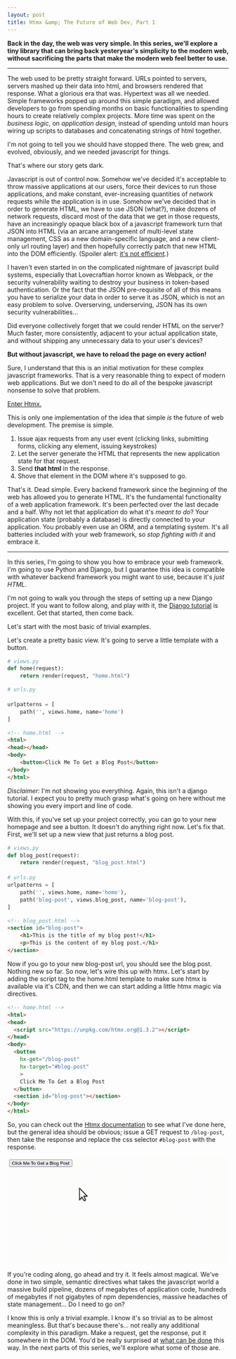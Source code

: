 ```yaml
---
layout: post
title: Htmx &amp; The Future of Web Dev, Part 1
---
```


**Back in the day, the web was very simple. In this series, we'll explore a tiny library that can bring back yesteryear's simplicity to the modern web, without sacrificing the parts that make the modern web feel better to use.**

-----

The web used to be pretty straight forward. URLs pointed to servers, servers mashed up their data into html, and browsers rendered that response. What a glorious era that was. Hypertext was all we needed. Simple frameworks popped up around this simple paradigm, and allowed developers to go from spending months on basic functionalities to spending hours to create relatively complex projects. More time was spent on the *business logic*, on *application design*, instead of spending untold man hours wiring up scripts to databases and concatenating strings of html together.

I'm not going to tell you we should have stopped there. The web grew, and evolved, obviously, and we needed javascript for things.

That's where our story gets dark.

Javascript is out of control now. Somehow we've decided it's acceptable to throw massive applications at our users, force their devices to run those applications, and make constant, ever-increasing quantities of network requests while the application is in use. Somehow we've decided that in order to generate HTML, we have to use JSON (what?), make dozens of network requests, discard most of the data that we get in those requests, have an increasingly opaque black box of a javascript framework turn that JSON into HTML (via an arcane arrangement of multi-level state management, CSS as a new domain-specific language, and a new client-only url routing layer) and then hopefully correctly patch that new HTML into the DOM efficiently. (Spoiler alert: [it's not efficient](https://kentcdodds.com/blog/fix-the-slow-render-before-you-fix-the-re-render).)

I haven't even started in on the complicated nightmare of javascript build systems, especially that Lovecraftian horror known as Webpack, or the security vulnerability waiting to destroy your business in token-based authentication. Or the fact that the JSON pre-requisite of all of this means you have to serialize your data in order to serve it as JSON, which is not an easy problem to solve. Overserving, underserving, JSON has its own security vulnerabilities...

Did everyone collectively forget that we could render HTML on the server? Much faster, more consistently, adjacent to your actual application state, and without shipping any unnecessary data to your user's devices?

**But without javascript, we have to reload the page on every action!**

Sure, I understand that this is an initial motivation for these complex javascript frameworks. That is a very reasonable thing to expect of modern web applications. But we don't need to do all of the bespoke javascript nonsense to solve that problem.

[Enter Htmx.](https://htmx.org)

This is only one implementation of the idea that simple *is* the future of web development. The premise is simple.

1. Issue ajax requests from any user event (clicking links, submitting forms, clicking any element, issuing keystrokes)
2. Let the server generate the HTML that represents the new application state for that request.
3. Send **that html** in the response.
4. Shove that element in the DOM where it's supposed to go.

That's it. Dead simple. Every backend framework since the beginning of the web has allowed you to generate HTML. It's the fundamental functionality of a web application framework. It's been perfected over the last decade and a half. Why not let that application do what it's *meant to do*? Your application state (probably a database) is directly connected to your application. You probably even use an ORM, and a templating system. It's all batteries included with your web framework, so *stop fighting with it* and embrace it.

-----

In this series, I'm going to show you how to embrace your web framework. I'm going to use Python and Django, but I guarantee this idea is compatible with whatever backend framework you might want to use, because it's *just HTML*.

I'm not going to walk you through the steps of setting up a new Django project. If you want to follow along, and play with it, the [Django tutorial](https://docs.djangoproject.com/en/3.1/intro/tutorial01/) is excellent. Get that started, then come back.

Let's start with the most basic of trivial examples.

Let's create a pretty basic view. It's going to serve a little template with a button.

```python
# views.py
def home(request):
    return render(request, "home.html")
```

```python
# urls.py

urlpatterns = [
	path('', views.home, name='home')
]
```

```html
<!-- home.html -->
<html>
<head></head>
<body>
    <button>Click Me To Get a Blog Post</button>
</body>
</html>
```

*Disclaimer:* I'm not showing you everything. Again, this isn't a django tutorial. I expect you to pretty much grasp what's going on here without me showing you every import and line of code.

With this, if you've set up your project correctly, you can go to your new homepage and see a button. It doesn't do anything right now. Let's fix that. First, we'll set up a new view that just returns a blog post.

```python
# views.py
def blog_post(request):
    return render(request, "blog_post.html")

# urls.py
urlpatterns = [
	path('', views.home, name='home'),
	path('blog-post', views.blog_post, name='blog-post'),
]
```

```html
<!-- blog_post.html -->
<section id="blog-post">
    <h1>This is the title of my blog post!</h1>
    <p>This is the content of my blog post.</h1>
</section>
```

Now if you go to your new blog-post url, you should see the blog post. Nothing new so far. So now, let's wire this up with htmx. Let's start by adding the script tag to the home.html template to make sure htmx is available via it's CDN, and then we can start adding a little htmx magic via directives.

```html
<!-- home.html -->
<html>
<head>
  <script src="https://unpkg.com/htmx.org@1.3.2"></script>
</head>
<body>
  <button
    hx-get="/blog-post"
    hx-target="#blog-post"
    >
    Click Me To Get a Blog Post
  </button>
  <section id="blog-post"></section>
</body>
</html>
```

So, you can check out the [Htmx documentation](https://htmx.org/docs/) to see what I've done here, but the general idea should be obvious; issue a GET request to `/blog-post`, then take the response and replace the css selector `#blog-post` with the response.

![It's really this easy.](/assets/images/blogpostvid.gif)

If you're coding along, go ahead and try it. It feels almost magical. We've done in two simple, semantic directives what takes the javascript world a massive build pipeline, dozens of megabytes of application code, hundreds of megabytes if not gigabytes of npm dependencies, massive headaches of state management... Do I need to go on?

I know this is only a trivial example. I know it's so trivial as to be almost meaningless. But that's because there's... not really any additional complexity in this paradigm. Make a request, get the response, put it somewhere in the DOM. You'd be really surprised at [what can be done](https://htmx.org/examples/) this way. In the next parts of this series, we'll explore what some of those are.
